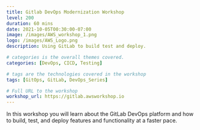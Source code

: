 ```yaml
---
title: Gitlab DevOps Modernization Workshop
level: 200
duration: 60 mins
date: 2021-10-05T00:30:00-07:00
image: /images/AWS_workshop_1.png
logo: /images/AWS_Logo.png
description: Using GitLab to build test and deploy.

# categories is the overall themes covered. 
categories: [DevOps, CICD, Testing]

# tags are the technologies covered in the workshop
tags: [GitOps, GitLab, DevOps_Series]

# Full URL to the workshop
workshop_url: https://gitlab.awsworkshop.io
---
```

In this workshop you will learn about the GitLab DevOps platform and how to build, test, and deploy features and functionality at a faster pace.